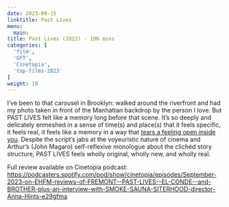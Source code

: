 ```yaml
---
date: 2023-09-15
linktitle: Past Lives
menu:
  main:
title: Past Lives (2023) - 106 mins
categories: [
  'film',
  'GFT',
  'Cinetopia',
  'top-films-2023'
]
weight: 10
---
```


I’ve been to that carousel in Brooklyn: walked around the riverfront and had my photo taken in front of the Manhattan backdrop by the person I love. But PAST LIVES felt like a memory long before that scene. It’s so deeply and delicately enmeshed in a sense of time(s) and place(s) that it feels specific, it feels real, it feels like a memory in a way that [tears a feeling open inside you](https://allunits.libsyn.com/calling-all-units-abuse-of-power-comes-as-no-surprise-tarantinocore-green-room). Despite the script’s jabs at the voyeuristic nature of cinema and Arthur’s (John Magaro) self-reflexive monologue about the clichéd story structure, PAST LIVES feels wholly original, wholly new, and wholly real.  

Full review available on Cinetopia podcast: https://podcasters.spotify.com/pod/show/cinetopia/episodes/September-2023-on-EHFM-reviews-of-FREMONT--PAST-LIVES--EL-CONDE--and-BROTHER-plus-an-interview-with-SMOKE-SAUNA-SITERHOOD-director-Anna-Hints-e29gfma